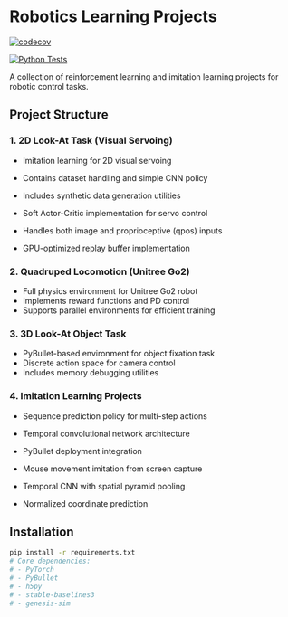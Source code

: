 # Robotics Learning Projects

[![codecov](https://codecov.io/gh/beduffy/mega_rl_experiments/graph/badge.svg?token=QB3GYH82YD)](https://codecov.io/gh/beduffy/mega_rl_experiments)

[![Python Tests](https://github.com/beduffy/mega_rl_experiments/actions/workflows/test.yml/badge.svg?branch=master)](https://github.com/beduffy/ainex_private/actions/workflows/test.yml)

A collection of reinforcement learning and imitation learning projects for robotic control tasks.

## Project Structure

### 1. 2D Look-At Task (Visual Servoing)

- Imitation learning for 2D visual servoing
- Contains dataset handling and simple CNN policy
- Includes synthetic data generation utilities

- Soft Actor-Critic implementation for servo control
- Handles both image and proprioceptive (qpos) inputs
- GPU-optimized replay buffer implementation

### 2. Quadruped Locomotion (Unitree Go2)

- Full physics environment for Unitree Go2 robot
- Implements reward functions and PD control
- Supports parallel environments for efficient training

### 3. 3D Look-At Object Task

- PyBullet-based environment for object fixation task
- Discrete action space for camera control
- Includes memory debugging utilities

### 4. Imitation Learning Projects

- Sequence prediction policy for multi-step actions
- Temporal convolutional network architecture
- PyBullet deployment integration

- Mouse movement imitation from screen capture
- Temporal CNN with spatial pyramid pooling
- Normalized coordinate prediction

## Installation

```bash
pip install -r requirements.txt
# Core dependencies:
# - PyTorch
# - PyBullet
# - h5py
# - stable-baselines3
# - genesis-sim
```
